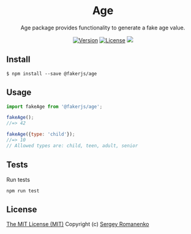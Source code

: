 <h1 align="center">Age</h1>
<p align="center">
Age package provides functionality to generate a fake age value.
</p>

<p align="center">
<a href="https://github.com/faker-javascript/age/releases"><img alt="Version" src="https://img.shields.io/github/release/faker-javascript/age.svg?label=version&color=green"></a> <a href="https://github.com/faker-javascript/age"><img src="https://img.shields.io/badge/license-MIT-blue.svg?color=green" alt="License"></a> <img src="https://github.com/faker-javascript/age/actions/workflows/tests.yml/badge.svg">

## Install

```
$ npm install --save @fakerjs/age
```

## Usage

```js
import fakeAge from '@fakerjs/age';

fakeAge();
//=> 42

fakeAge({type: 'child'});
//=> 10
// Allowed types are: child, teen, adult, senior
```

## Tests

Run tests

```
npm run test
```

## License
[The MIT License (MIT)](https://github.com/faker-javascript/age/blob/master/LICENSE.txt)
Copyright (c) [Sergey Romanenko](https://github.com/Awilum)
